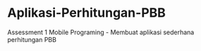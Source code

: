 # Aplikasi-Perhitungan-PBB
Assessment 1 Mobile Programing - Membuat aplikasi sederhana perhitungan PBB
